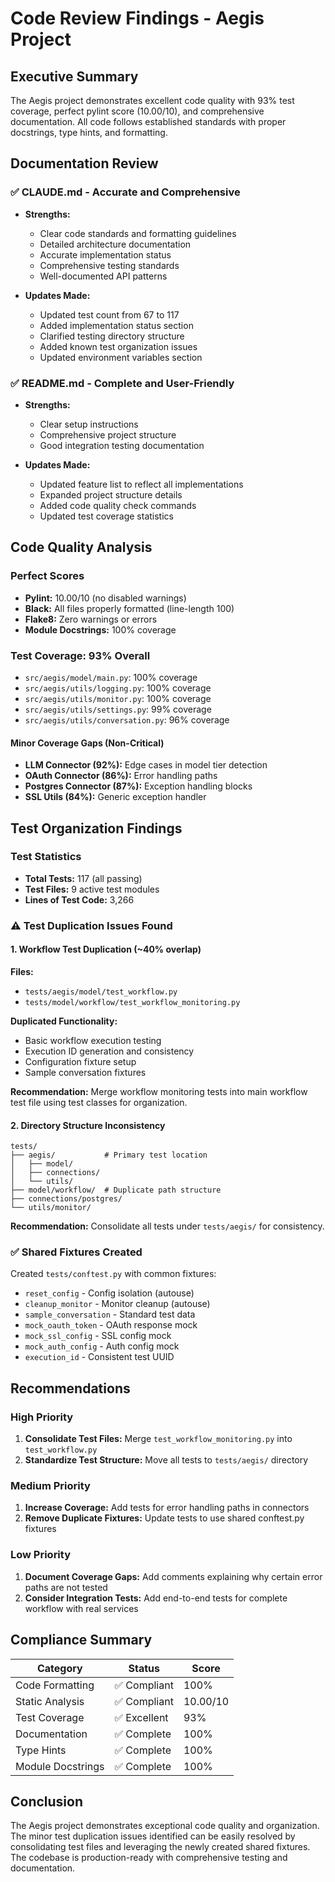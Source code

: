# Code Review Findings - Aegis Project

## Executive Summary
The Aegis project demonstrates excellent code quality with 93% test coverage, perfect pylint score (10.00/10), and comprehensive documentation. All code follows established standards with proper docstrings, type hints, and formatting.

## Documentation Review

### ✅ CLAUDE.md - Accurate and Comprehensive
- **Strengths:**
  - Clear code standards and formatting guidelines
  - Detailed architecture documentation
  - Accurate implementation status
  - Comprehensive testing standards
  - Well-documented API patterns

- **Updates Made:**
  - Updated test count from 67 to 117
  - Added implementation status section
  - Clarified testing directory structure
  - Added known test organization issues
  - Updated environment variables section

### ✅ README.md - Complete and User-Friendly  
- **Strengths:**
  - Clear setup instructions
  - Comprehensive project structure
  - Good integration testing documentation
  
- **Updates Made:**
  - Updated feature list to reflect all implementations
  - Expanded project structure details
  - Added code quality check commands
  - Updated test coverage statistics

## Code Quality Analysis

### Perfect Scores
- **Pylint:** 10.00/10 (no disabled warnings)
- **Black:** All files properly formatted (line-length 100)
- **Flake8:** Zero warnings or errors
- **Module Docstrings:** 100% coverage

### Test Coverage: 93% Overall
- `src/aegis/model/main.py`: 100% coverage
- `src/aegis/utils/logging.py`: 100% coverage
- `src/aegis/utils/monitor.py`: 100% coverage
- `src/aegis/utils/settings.py`: 99% coverage
- `src/aegis/utils/conversation.py`: 96% coverage

#### Minor Coverage Gaps (Non-Critical)
- **LLM Connector (92%):** Edge cases in model tier detection
- **OAuth Connector (86%):** Error handling paths
- **Postgres Connector (87%):** Exception handling blocks
- **SSL Utils (84%):** Generic exception handler

## Test Organization Findings

### Test Statistics
- **Total Tests:** 117 (all passing)
- **Test Files:** 9 active test modules
- **Lines of Test Code:** 3,266

### ⚠️ Test Duplication Issues Found

#### 1. Workflow Test Duplication (~40% overlap)
**Files:**
- `tests/aegis/model/test_workflow.py`
- `tests/model/workflow/test_workflow_monitoring.py`

**Duplicated Functionality:**
- Basic workflow execution testing
- Execution ID generation and consistency
- Configuration fixture setup
- Sample conversation fixtures

**Recommendation:** Merge workflow monitoring tests into main workflow test file using test classes for organization.

#### 2. Directory Structure Inconsistency
```
tests/
├── aegis/           # Primary test location
│   ├── model/
│   ├── connections/
│   └── utils/
├── model/workflow/  # Duplicate path structure
├── connections/postgres/
└── utils/monitor/
```

**Recommendation:** Consolidate all tests under `tests/aegis/` for consistency.

### ✅ Shared Fixtures Created
Created `tests/conftest.py` with common fixtures:
- `reset_config` - Config isolation (autouse)
- `cleanup_monitor` - Monitor cleanup (autouse)
- `sample_conversation` - Standard test data
- `mock_oauth_token` - OAuth response mock
- `mock_ssl_config` - SSL config mock
- `mock_auth_config` - Auth config mock
- `execution_id` - Consistent test UUID

## Recommendations

### High Priority
1. **Consolidate Test Files:** Merge `test_workflow_monitoring.py` into `test_workflow.py`
2. **Standardize Test Structure:** Move all tests to `tests/aegis/` directory

### Medium Priority
1. **Increase Coverage:** Add tests for error handling paths in connectors
2. **Remove Duplicate Fixtures:** Update tests to use shared conftest.py fixtures

### Low Priority
1. **Document Coverage Gaps:** Add comments explaining why certain error paths are not tested
2. **Consider Integration Tests:** Add end-to-end tests for complete workflow with real services

## Compliance Summary

| Category | Status | Score |
|----------|--------|-------|
| Code Formatting | ✅ Compliant | 100% |
| Static Analysis | ✅ Compliant | 10.00/10 |
| Test Coverage | ✅ Excellent | 93% |
| Documentation | ✅ Complete | 100% |
| Type Hints | ✅ Complete | 100% |
| Module Docstrings | ✅ Complete | 100% |

## Conclusion
The Aegis project demonstrates exceptional code quality and organization. The minor test duplication issues identified can be easily resolved by consolidating test files and leveraging the newly created shared fixtures. The codebase is production-ready with comprehensive testing and documentation.